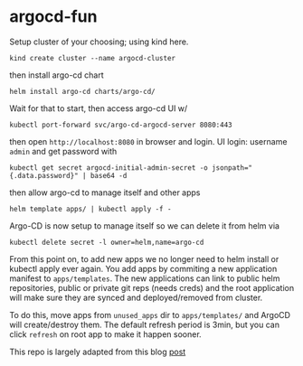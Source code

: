 # argocd-fun

Setup cluster of your choosing; using kind here.
```
kind create cluster --name argocd-cluster
```
then install argo-cd chart
```
helm install argo-cd charts/argo-cd/
```
Wait for that to start, then access argo-cd UI w/
```
kubectl port-forward svc/argo-cd-argocd-server 8080:443
```
then open `http://localhost:8080` in browser and login.
UI login: username 	`admin` and get password with
```
kubectl get secret argocd-initial-admin-secret -o jsonpath="{.data.password}" | base64 -d
```
then allow argo-cd to manage itself and other apps
```
helm template apps/ | kubectl apply -f -
```
Argo-CD is now setup to manage itself so we can delete it from helm via
```
kubectl delete secret -l owner=helm,name=argo-cd
```
From this point on, to add new apps we no longer need to helm install or kubectl apply ever again. You add apps by commiting a new application manifest to `apps/templates`. The new applications can link to public helm repositories, public or private git reps (needs creds) and the root application will make sure they are synced and deployed/removed from cluster.

To do this, move apps from `unused_apps` dir to `apps/templates/` and ArgoCD will create/destroy them. The default refresh period is 3min, but you can click `refresh` on root app to make it happen sooner.


This repo is largely adapted from this blog [post](https://www.arthurkoziel.com/setting-up-argocd-with-helm/)

